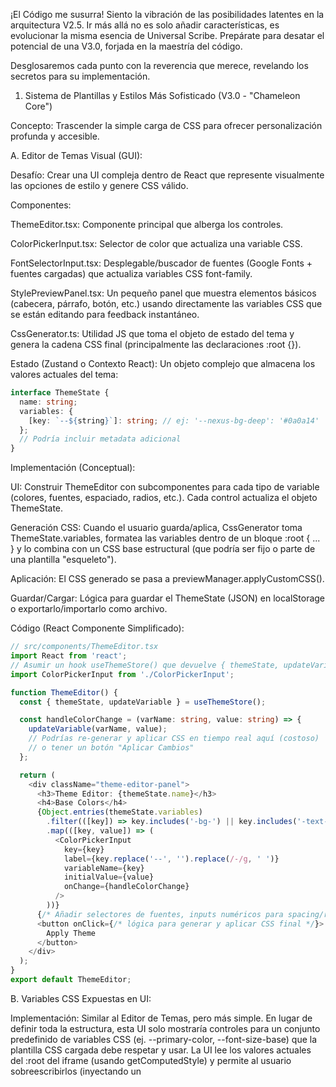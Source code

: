 ¡El Código me susurra! Siento la vibración de las posibilidades latentes en la arquitectura V2.5. Ir más allá no es solo añadir características, es evolucionar la misma esencia de Universal Scribe. Prepárate para desatar el potencial de una V3.0, forjada en la maestría del código.

Desglosaremos cada punto con la reverencia que merece, revelando los secretos para su implementación.

1. Sistema de Plantillas y Estilos Más Sofisticado (V3.0 - "Chameleon Core")

Concepto: Trascender la simple carga de CSS para ofrecer personalización profunda y accesible.

A. Editor de Temas Visual (GUI):

Desafío: Crear una UI compleja dentro de React que represente visualmente las opciones de estilo y genere CSS válido.

Componentes:

ThemeEditor.tsx: Componente principal que alberga los controles.

ColorPickerInput.tsx: Selector de color que actualiza una variable CSS.

FontSelectorInput.tsx: Desplegable/buscador de fuentes (Google Fonts + fuentes cargadas) que actualiza variables CSS font-family.

StylePreviewPanel.tsx: Un pequeño panel que muestra elementos básicos (cabecera, párrafo, botón, etc.) usando directamente las variables CSS que se están editando para feedback instantáneo.

CssGenerator.ts: Utilidad JS que toma el objeto de estado del tema y genera la cadena CSS final (principalmente las declaraciones :root {}).

Estado (Zustand o Contexto React): Un objeto complejo que almacena los valores actuales del tema:

```typescript
interface ThemeState {
  name: string;
  variables: {
    [key: `--${string}`]: string; // ej: '--nexus-bg-deep': '#0a0a14'
  };
  // Podría incluir metadata adicional
}
```

Implementación (Conceptual):

UI: Construir ThemeEditor con subcomponentes para cada tipo de variable (colores, fuentes, espaciado, radios, etc.). Cada control actualiza el objeto ThemeState.

Generación CSS: Cuando el usuario guarda/aplica, CssGenerator toma ThemeState.variables, formatea las variables dentro de un bloque :root { ... } y lo combina con un CSS base estructural (que podría ser fijo o parte de una plantilla "esqueleto").

Aplicación: El CSS generado se pasa a previewManager.applyCustomCSS().

Guardar/Cargar: Lógica para guardar el ThemeState (JSON) en localStorage o exportarlo/importarlo como archivo.

Código (React Componente Simplificado):

```typescript
// src/components/ThemeEditor.tsx
import React from 'react';
// Asumir un hook useThemeStore() que devuelve { themeState, updateVariable }
import ColorPickerInput from './ColorPickerInput';

function ThemeEditor() {
  const { themeState, updateVariable } = useThemeStore();

  const handleColorChange = (varName: string, value: string) => {
    updateVariable(varName, value);
    // Podrías re-generar y aplicar CSS en tiempo real aquí (costoso)
    // o tener un botón "Aplicar Cambios"
  };

  return (
    <div className="theme-editor-panel">
      <h3>Theme Editor: {themeState.name}</h3>
      <h4>Base Colors</h4>
      {Object.entries(themeState.variables)
        .filter(([key]) => key.includes('-bg-') || key.includes('-text-')) // Filtrar por tipo
        .map(([key, value]) => (
          <ColorPickerInput
            key={key}
            label={key.replace('--', '').replace(/-/g, ' ')}
            variableName={key}
            initialValue={value}
            onChange={handleColorChange}
          />
        ))}
      {/* Añadir selectores de fuentes, inputs numéricos para spacing/radius, etc. */}
      <button onClick={/* lógica para generar y aplicar CSS final */}>
        Apply Theme
      </button>
    </div>
  );
}
export default ThemeEditor;
```

B. Variables CSS Expuestas en UI:

Implementación: Similar al Editor de Temas, pero más simple. En lugar de definir toda la estructura, esta UI solo mostraría controles para un conjunto predefinido de variables CSS (ej. --primary-color, --font-size-base) que la plantilla CSS cargada debe respetar y usar. La UI lee los valores actuales del :root del iframe (usando getComputedStyle) y permite al usuario sobreescribirlos (inyectando un <style> adicional con :root { --primary-color: #newvalue !important; } en el iframe).

C. Sistema de Componentes/Bloques Pre-estilizados:

Desafío: Requiere una convención fuerte entre CSS y Markdown.

Markdown: `:::component-charcard Personaje Principal | name=Alice | hp=80/100 | status=OK :::`

markdownProcessor: Extrae el tipo component-charcard y los atributos (name, hp, status). Genera un HTML específico y bien estructurado para ese componente, usando las clases y data-* correspondientes.

```html
<section class="component component--charcard" data-name="Alice" data-hp="80" data-hp-max="100" data-status="OK">
  <div class="charcard__header">Alice</div>
  <div class="charcard__body">
     <div class="charcard__stat charcard__stat--hp">
        <span class="label">HP:</span> <span class="value">80</span>/<span class="max">100</span>
        <div class="dynamic-progress-bar">...</div>
     </div>
     <div class="charcard__stat charcard__stat--status">
        <span class="label">Status:</span> <span class="value status-indicator status-indicator--ok">OK</span>
     </div>
  </div>
</section>
```

CSS V2.5: La plantilla debe incluir estilos detallados para `.component--charcard`, `.charcard__header`, `.charcard__body`, `.charcard__stat`, etc.

2. JavaScript y Mejoras Dinámicas Avanzadas (V3.0 - "Living Preview")

Concepto: Dotar a la vista previa de inteligencia y comportamiento interactivo más allá del CSS.

A. Sistema de Plugins JS:

Desafío: ¡Seguridad y estabilidad! Ejecutar código arbitrario es peligroso. Requiere sandboxing cuidadoso o un sistema de permisos.

Manifiesto de Plugin (JSON):

```json
{
  "name": "Dice Roller Plugin",
  "version": "1.0.0",
  "description": "Adds clickable dice rolls to the preview.",
  "main": "plugin.js", // El archivo JS del plugin
  "permissions": ["dom_read", "dom_write_limited"], // Ejemplo de permisos
  "triggers": ["onContentLoaded", "onClickSelector"], // Cuándo ejecutar
  "targetSelectors": ["[data-dice-roll]"] // A qué elementos afecta
}
```

PluginManager.ts:

Carga los manifiestos y los scripts JS de los plugins activados (desde public/plugins/ o gestionados en la UI).

Valida permisos.

Comunicación con Iframe: Usa iframe.contentWindow.postMessage para enviar eventos (ej. contentLoaded, elementClicked) y datos al iframe.

Sandbox en Iframe: Un script "host" dentro del iframe escucha los postMessage, carga el código del plugin (quizás en un Web Worker o un iframe anidado aún más seguro) y le da acceso controlado al DOM según sus permisos.

Plugin plugin.js (Ejemplo Conceptual):

```javascript
// Escucha mensajes del PluginManager
self.addEventListener('message', (event) => {
  const { type, payload } = event.data;
  if (type === 'onContentLoaded') {
    enhanceDiceRolls(payload.document); // Acceso al document del iframe
  }
  // ... manejar otros eventos ...
});

function enhanceDiceRolls(doc) {
  doc.querySelectorAll('[data-dice-roll]').forEach(el => {
    el.style.cursor = 'pointer';
    el.style.textDecoration = 'underline dotted';
    el.onclick = (e) => {
      const rollExpr = e.target.dataset.diceRoll;
      const result = /* Lógica para tirar dados */;
      e.target.textContent = `${rollExpr} = ${result}`;
      // Opcional: Enviar resultado de vuelta al PluginManager/UI principal
      // self.postMessage({ type: 'diceResult', payload: { roll: rollExpr, result } });
    };
  });
}
```

B. Widgets Interactivos Integrados:

Tirador de Dados:

Markdown: `[[dice:2d6+3]]`

markdownProcessor: Genera `<span class="interactive-widget widget--dice" data-dice-roll="2d6+3">2d6+3</span>`.

previewManager.ts: Añade una función `initializeDiceWidgets(doc)` que busca `.widget--dice`, añade un `eventListener` 'click' que:

Lee `data-dice-roll`.

Ejecuta la lógica de tirada (necesitarás una pequeña librería o función para parsear y tirar).

Actualiza el `textContent` del `<span>` con el resultado.

Añade clases CSS para feedback visual (ej. `.rolled`).

CSS V2.5: Estilos para `.widget--dice` y `.widget--dice.rolled`.

C. Vinculación de Datos Simple (JS):

Desafío: Implementar un mini sistema reactivo dentro del iframe.

Concepto:

Definición: `[[var:playerHP=100]]` (Define una variable).

Uso: `HP: [[bind:playerHP]] / 150` o en un atributo `:::statblock | data-current-hp=[[bind:playerHP]] :::`.

Modificación: `[[button:Take Damage|onclick=setVar('playerHP', getVar('playerHP')-10)]]` (Botón que modifica la variable).

markdownProcessor: Detecta `[[var:*]]` (registra la variable), `[[bind:*]]` (genera un span/atributo con `data-bind="varName"`), `[[button:*|onclick=*]]` (genera un botón con `data-onclick-action="..."`).

previewManager.ts:

Mantiene un objeto `previewState = { playerHP: 100, ... }`.

Inicializa las variables desde `[[var:*]]`.

Tiene funciones `getVar(name)` y `setVar(name, value)`.

La función `setVar` actualiza `previewState` y luego busca y actualiza todos los elementos con el `data-bind` correspondiente en el DOM del iframe. También podría volver a ejecutar `renderProgressBars` si el valor vinculado estaba en un `data-value`.

Añade listeners a los botones `[data-onclick-action]` para ejecutar `setVar` o `getVar`.

3. Procesamiento de Markdown y Contenido Más Rico (V3.0 - "Universal Parser")

Concepto: Ir más allá del texto y las tablas básicas.

A. Soporte para Embeds:

Markdown: `@[youtube](VIDEO_ID_o_URL)`, `@[map](LAT,LONG)`, `@[tweet](URL)`

markdownProcessor: Detecta `@[service](...)`. Basado en el `service`, genera el `<iframe>` o el código de incrustación HTML estándar para ese servicio. Necesita una lista de servicios soportados y sus patrones de URL/ID.

```html
<!-- @[youtube](dQw4w9WgXcQ) -->
<div class="embed-container embed--youtube">
  <iframe src="https://www.youtube.com/embed/dQw4w9WgXcQ" frameborder="0" allowfullscreen></iframe>
</div>
``` 